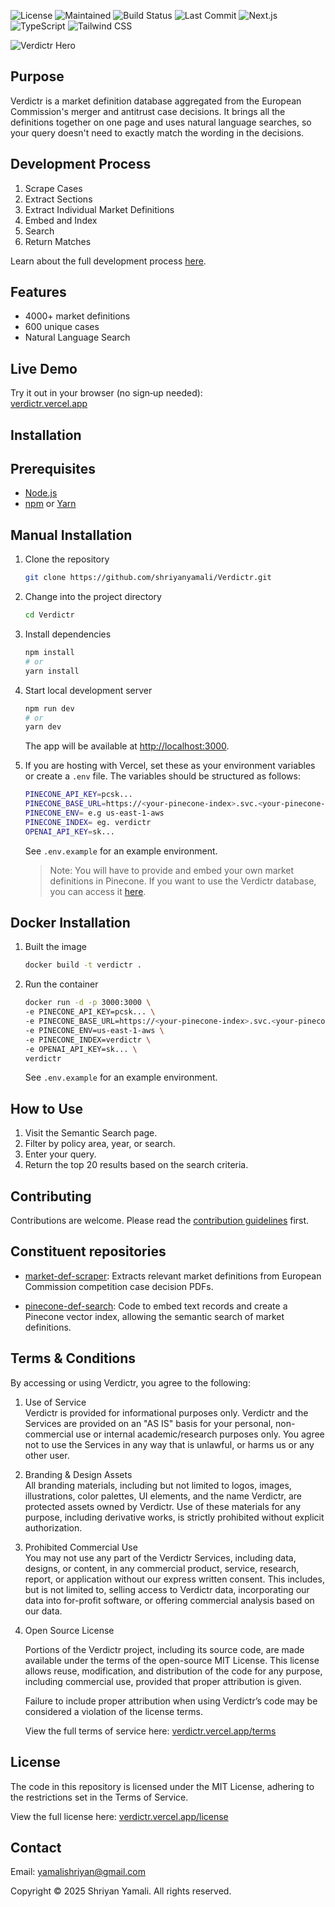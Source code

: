 ![License](https://img.shields.io/badge/License-MIT-green.svg)
![Maintained](https://img.shields.io/badge/Maintained-yes-green.svg)
![Build Status](https://img.shields.io/github/actions/workflow/status/shriyanyamali/shriyanyamali.github.io/ci.yml?branch=main)
![Last Commit](https://img.shields.io/github/last-commit/shriyanyamali/Verdictr)
![Next.js](https://img.shields.io/badge/next.js-000000?style=for-the-badge&logo=nextdotjs&logoColor=white)
![TypeScript](https://img.shields.io/badge/TypeScript-3178C6?style=for-the-badge&logo=typescript&logoColor=white)
![Tailwind CSS](https://img.shields.io/badge/Tailwind_CSS-38B2AC?style=for-the-badge&logo=tailwind-css&logoColor=white)

![Verdictr Hero](https://verdictr.vercel.app/verdictr-hero.png)

## Purpose

Verdictr is a market definition database aggregated from the European Commission's merger and antitrust case decisions. It brings all the definitions together on one page and uses natural language searches, so your query doesn't need to exactly match the wording in the decisions.

## Development Process

1. Scrape Cases
2. Extract Sections
3. Extract Individual Market Definitions
4. Embed and Index
5. Search
6. Return Matches

Learn about the full development process [here](https://verdictr.vercel.app/how-it-works).

## Features

- 4000+ market definitions
- 600 unique cases
- Natural Language Search

## Live Demo

Try it out in your browser (no sign‑up needed):  
[verdictr.vercel.app](https://verdictr.vercel.app)

## Installation


## Prerequisites

- [Node.js](https://nodejs.org/)
- [npm](https://www.npmjs.com/) or [Yarn](https://yarnpkg.com/)

## Manual Installation

1. Clone the repository

   ```bash
   git clone https://github.com/shriyanyamali/Verdictr.git
   ```

2. Change into the project directory

   ```bash
   cd Verdictr
   ```

3. Install dependencies

   ```bash
   npm install
   # or
   yarn install
   ```

4. Start local development server

   ```bash
   npm run dev
   # or
   yarn dev
   ```

   The app will be available at [http://localhost:3000](http://localhost:3000).

5. If you are hosting with Vercel, set these as your environment variables or create a `.env` file. The variables should be structured as follows:

   ```bash
   PINECONE_API_KEY=pcsk...
   PINECONE_BASE_URL=https://<your-pinecone-index>.svc.<your-pinecone-env>.pinecone.io
   PINECONE_ENV= e.g us-east-1-aws
   PINECONE_INDEX= eg. verdictr
   OPENAI_API_KEY=sk...
   ```
   See `.env.example` for an example environment.

   > Note: You will have to provide and embed your own market definitions in Pinecone. If you want to use the Verdictr database, you can access it [here](https://verdictr.vercel.app/database.json).

## Docker Installation

1. Built the image
   ```bash
   docker build -t verdictr .
   ```

2. Run the container

   ```bash
   docker run -d -p 3000:3000 \
   -e PINECONE_API_KEY=pcsk... \
   -e PINECONE_BASE_URL=https://<your-pinecone-index>.svc.<your-pinecone-env>.pinecone.io \
   -e PINECONE_ENV=us-east-1-aws \
   -e PINECONE_INDEX=verdictr \
   -e OPENAI_API_KEY=sk... \
   verdictr
   ```
   See `.env.example` for an example environment.

## How to Use

1. Visit the Semantic Search page.
2. Filter by policy area, year, or search.
3. Enter your query.
4. Return the top 20 results based on the search criteria.

## Contributing

Contributions are welcome. Please read the [contribution guidelines](https://github.com/shriyanyamali/Verdictr/blob/main/CONTRIBUTING.md) first.

## Constituent repositories

 - [market-def-scraper](https://github.com/shriyanyamali/market-def-scraper): Extracts relevant market definitions from European Commission competition case decision PDFs.

 - [pinecone-def-search](https://github.com/shriyanyamali/pinecone-def-search): Code to embed text records and create a Pinecone vector index, allowing the semantic search of market definitions.

## Terms & Conditions

By accessing or using Verdictr, you agree to the following:

1. Use of Service  
   Verdictr is provided for informational purposes only. Verdictr and the Services are provided on an "AS IS" basis for your personal, non-commercial use or internal academic/research purposes only. You agree not to use the Services in any way that is unlawful, or harms us or any other user.

2. Branding & Design Assets  
   All branding materials, including but not limited to logos, images, illustrations, color palettes, UI elements, and the name Verdictr, are protected assets owned by Verdictr. Use of these materials for any purpose, including derivative works, is strictly prohibited without explicit authorization.

3. Prohibited Commercial Use  
   You may not use any part of the Verdictr Services, including data, designs, or content, in any commercial product, service, research, report, or application without our express written consent. This includes, but is not limited to, selling access to Verdictr data, incorporating our data into for-profit software, or offering commercial analysis based on our data.

4. Open Source License

   Portions of the Verdictr project, including its source code, are made available under the terms of the open-source MIT License. This license allows reuse, modification, and distribution of the code for any purpose, including commercial use, provided that proper attribution is given.

   Failure to include proper attribution when using Verdictr’s code may be considered a violation of the license terms.

   View the full terms of service here: [verdictr.vercel.app/terms](https://verdictr.vercel.app/terms)

## License

The code in this repository is licensed under the MIT License, adhering to the restrictions set in the Terms of Service.

View the full license here: [verdictr.vercel.app/license](https://verdictr.vercel.app/license)

## Contact

Email: [yamalishriyan@gmail.com](mailto:yamalishriyan@gmail.com)

Copyright © 2025 Shriyan Yamali. All rights reserved.
